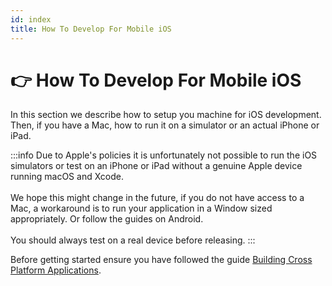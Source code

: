 ```yaml
---
id: index
title: How To Develop For Mobile iOS
---
```



# 👉 How To Develop For Mobile iOS

In this section we describe how to setup you machine for iOS development. Then, if you have a Mac, how to run it on a simulator or an actual iPhone or iPad.

:::info
Due to Apple's policies it is unfortunately not possible to run the iOS simulators or test on an iPhone or iPad without a genuine Apple device running macOS and Xcode.\
\
We hope this might change in the future, if you do not have access to a Mac, a workaround is to run your application in a Window sized appropriately. Or follow the guides on Android.\
\
You should always test on a real device before releasing.
:::

Before getting started ensure you have followed the guide [Building Cross Platform Applications](../../building-cross-platform-applications).

